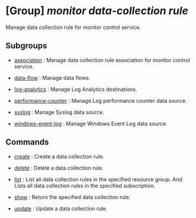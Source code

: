 # [Group] _monitor data-collection rule_

Manage data collection rule for monitor control service.

## Subgroups

- [association](/Commands/monitor/data-collection/rule/association/readme.md)
: Manage data collection rule association for monitor control service.

- [data-flow](/Commands/monitor/data-collection/rule/data-flow/readme.md)
: Manage data flows.

- [log-analytics](/Commands/monitor/data-collection/rule/log-analytics/readme.md)
: Manage Log Analytics destinations.

- [performance-counter](/Commands/monitor/data-collection/rule/performance-counter/readme.md)
: Manage Log performance counter data source.

- [syslog](/Commands/monitor/data-collection/rule/syslog/readme.md)
: Manage Syslog data source.

- [windows-event-log](/Commands/monitor/data-collection/rule/windows-event-log/readme.md)
: Manage Windows Event Log data source.

## Commands

- [create](/Commands/monitor/data-collection/rule/_create.md)
: Create a data collection rule.

- [delete](/Commands/monitor/data-collection/rule/_delete.md)
: Delete a data collection rule.

- [list](/Commands/monitor/data-collection/rule/_list.md)
: List all data collection rules in the specified resource group. And Lists all data collection rules in the specified subscription.

- [show](/Commands/monitor/data-collection/rule/_show.md)
: Return the specified data collection rule.

- [update](/Commands/monitor/data-collection/rule/_update.md)
: Update a data collection rule.
